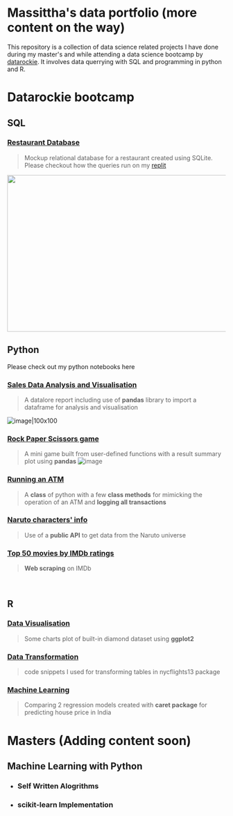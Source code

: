 # Massittha's data portfolio (more content on the way)
This repository is a collection of data science related projects I have done during my master's and while attending a data science bootcamp by [datarockie](https://datarockie.com/).
It involves data querrying with SQL and programming in python and R.


# Datarockie bootcamp
## SQL
### [Restaurant Database](https://github.com/Massittha/data_rockie_sql_project/tree/main)
>Mockup relational database for a restaurant created using SQLite. Please checkout how the queries run on my [replit](https://replit.com/@IamGaff/bootcampbatch08sqlrestaurant)

<p align = "center">
<img src="https://github.com/Massittha/Data-portfolio/assets/93946138/f7ee3731-b400-41d3-8bb6-5b02d2edf39d" width="600" height="360" />



## Python
Please check out my python notebooks here
### [Sales Data Analysis and Visualisation](https://datalore.jetbrains.com/report/static/12XcWoRynSPNSW7x2NCo85/BqHezHwsvi1Emx5W05u9a9)
>A datalore report including use of **pandas** library to import a dataframe for analysis and visualisation

  ![image|100x100](https://github.com/Massittha/Data-portfolio/assets/93946138/56e770bd-71b0-4d93-94fb-1c9f66f26c95)

### [Rock Paper Scissors game](https://github.com/Massittha/Data-portfolio/blob/main/hw01_rock_paper_scissors_game.ipynb)
>A mini game built from user-defined functions with a result summary plot using **pandas**
 ![image](https://github.com/Massittha/Data-portfolio/assets/93946138/35a7fe2c-a8ca-4554-b7e1-59f5ae00ee43)

### [Running an ATM](https://github.com/Massittha/Data-portfolio/blob/main/hw02_classATM.ipynb)
>A **class** of python with a few **class methods** for mimicking the operation of an ATM and **logging all transactions**
### [Naruto characters' info](https://github.com/Massittha/Data-portfolio/blob/main/hw03_API.ipynb)
>Use of a **public API** to get data from the Naruto universe
### [Top 50 movies by IMDb ratings](https://github.com/Massittha/Data-portfolio/blob/main/hw04_web_scraping.ipynb)
>**Web scraping** on IMDb

<br>


## R
### [Data Visualisation](https://massittha.github.io/data_visualization_R/)
>Some charts plot of built-in diamond dataset using **ggplot2**
### [Data Transformation](https://www.notion.so/Data-Transformation-with-R-ab7d2d8a8e0b437ea32185fbafee2408)
>code snippets I used for transforming tables in nycflights13 package


### [Machine Learning](https://massittha.github.io/caret_r/)
>Comparing 2 regression models created with **caret package** for predicting house price in India
# Masters (Adding content soon)
## Machine Learning with Python
- ### Self Written Alogrithms
- ### scikit-learn Implementation
